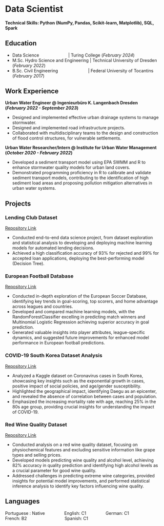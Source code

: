 # Data Scientist

#### Technical Skills: Python (NumPy, Pandas, Scikit-learn, Matplotlib), SQL, Spark

## Education
- Data Science &emsp;&emsp;&emsp;&emsp;&emsp;&emsp;&nbsp; | Turing College (_February 2024_)								       		
- M.Sc. Hydro Science and Engineering	| Technical University of Dresden (_February 2022_)	 			        		
- B.Sc. Civil Engineering &emsp;&emsp;&emsp;&emsp;&emsp;&emsp;&ensp; | Federal University of Tocantins (_February 2017_)

## Work Experience
**Urban Water Engineer @ Ingenieurbüro K. Langenbach Dresden (_February 2022 - September 2023_)**
- Designed and implemented effective urban drainage systems to manage stormwater.
- Designed and implemented road infrastructure projects.
- Collaborated with multidisciplinary teams to the design and construction of flood control structures, for vulnerable settlements.

**Urban Water Researcher/Intern @ Institute for Urban Water Management (_October 2020 - February 2022_)**
- Developed a sediment transport model using EPA SWMM and R to enhance stormwater quality models for urban land covers.
- Demonstrated programming proficiency in R to calibrate and validate sediment transport models, contributing to the identification of high sediment load areas and proposing pollution mitigation alternatives in urban water systems.

## Projects
### Lending Club Dataset
[Repository Link](https://github.com/renatomarianoo/Lending-Club-Dataset)
- Conducted end-to-end data science project, from dataset exploration and statistical analysis to developing and deploying machine learning models for automated lending decisions.
- Achieved a high classification accuracy of 93% for rejected and 99% for accepted loan applications, deploying the best-performing model (Decision Tree).

### European Football Database
[Repository Link](https://github.com/renatomarianoo/European-Football-Database)
- Conducted in-depth exploration of the European Soccer Database, identifying key trends in goal-scoring, top scorers, and home advantage across leagues and countries.
- Developed and compared machine learning models, with the RandomForestClassifier excelling in predicting match winners and Multinomial Logistic Regression achieving superior accuracy in goal prediction.
- Generated valuable insights into player attributes, league-specific dynamics, and suggested future improvements for enhanced model performance in European football predictions.

### COVID-19 South Korea Dataset Analysis
[Repository Link](https://github.com/renatomarianoo/COVID-19-South-Korea)
- Analyzed a Kaggle dataset on Coronavirus cases in South Korea, showcasing key insights such as the exponential growth in cases, positive impact of social policies, and age/gender susceptibility.
- Highlighted the geographical impact, identifying Daegu as an epicenter, and revealed the absence of correlation between cases and population.
- Emphasized the increasing mortality rate with age, reaching 25% in the 80s age group, providing crucial insights for understanding the impact of COVID-19.

### Red Wine Quality Dataset
[Repository Link](https://github.com/renatomarianoo/Wine-Quality-Dataset)
- Conducted analysis on a red wine quality dataset, focusing on physiochemical features and excluding sensitive information like grape types and selling prices.
- Developed models predicting wine quality and alcohol level, achieving 82% accuracy in quality prediction and identifying high alcohol levels as a crucial parameter for good wine quality.
- Addressed challenges in predicting extreme wine categories, provided insights for potential model improvements, and performed statistical inference analysis to identify key factors influencing wine quality.


## Languages
Portuguese : Native &emsp;&emsp;&emsp;&emsp; English: C1 &emsp;&emsp;&emsp;&emsp; German: C1 &emsp;&emsp;&emsp;&emsp;<br>
French: B2 &emsp;&emsp;&emsp;&emsp;&emsp;&emsp;&emsp;&emsp;&nbsp; Spanish: C1


